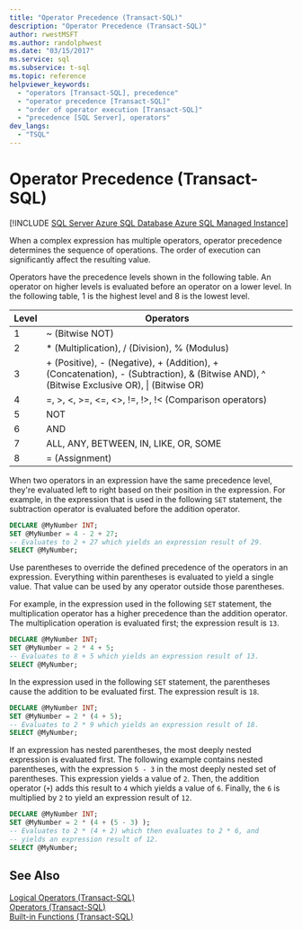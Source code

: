 ```yaml
---
title: "Operator Precedence (Transact-SQL)"
description: "Operator Precedence (Transact-SQL)"
author: rwestMSFT
ms.author: randolphwest
ms.date: "03/15/2017"
ms.service: sql
ms.subservice: t-sql
ms.topic: reference
helpviewer_keywords:
  - "operators [Transact-SQL], precedence"
  - "operator precedence [Transact-SQL]"
  - "order of operator execution [Transact-SQL]"
  - "precedence [SQL Server], operators"
dev_langs:
  - "TSQL"
---
```

# Operator Precedence (Transact-SQL)
[!INCLUDE [SQL Server Azure SQL Database Azure SQL Managed Instance](../../includes/applies-to-version/sql-asdb-asdbmi.md)]

  When a complex expression has multiple operators, operator precedence determines the sequence of operations. The order of execution can significantly affect the resulting value.  
  
 Operators have the precedence levels shown in the following table. An operator on higher levels is evaluated before an operator on a lower level. In the following table, 1 is the highest level and 8 is the lowest level.
  
|Level|Operators|  
|-----------|---------------|  
|1|~ (Bitwise NOT)|  
|2|* (Multiplication), / (Division), % (Modulus)|  
|3|+ (Positive), - (Negative), + (Addition), + (Concatenation), - (Subtraction), & (Bitwise AND), ^ (Bitwise Exclusive OR), &#124; (Bitwise OR)|  
|4|=, >, \<, >=, <=, <>, !=, !>, !< (Comparison operators)|  
|5|NOT|  
|6|AND|  
|7|ALL, ANY, BETWEEN, IN, LIKE, OR, SOME|  
|8|= (Assignment)|  
  
 When two operators in an expression have the same precedence level, they're evaluated left to right based on their position in the expression. For example, in the expression that is used in the following `SET` statement, the subtraction operator is evaluated before the addition operator.  
  
```sql  
DECLARE @MyNumber INT;  
SET @MyNumber = 4 - 2 + 27;  
-- Evaluates to 2 + 27 which yields an expression result of 29.  
SELECT @MyNumber;  
```  
  
 Use parentheses to override the defined precedence of the operators in an expression. Everything within parentheses is evaluated to yield a single value. That value can be used by any operator outside those parentheses.  
  
 For example, in the expression used in the following `SET` statement, the multiplication operator has a higher precedence than the addition operator. The multiplication operation is evaluated first; the expression result is `13`.  
  
```sql  
DECLARE @MyNumber INT;  
SET @MyNumber = 2 * 4 + 5;  
-- Evaluates to 8 + 5 which yields an expression result of 13.  
SELECT @MyNumber;  
```  
  
 In the expression used in the following `SET` statement, the parentheses cause the addition to be evaluated first. The expression result is `18`.  
  
```sql  
DECLARE @MyNumber INT;  
SET @MyNumber = 2 * (4 + 5);  
-- Evaluates to 2 * 9 which yields an expression result of 18.  
SELECT @MyNumber;  
```  
  
 If an expression has nested parentheses, the most deeply nested expression is evaluated first. The following example contains nested parentheses, with the expression `5 - 3` in the most deeply nested set of parentheses. This expression yields a value of `2`. Then, the addition operator (`+`) adds this result to `4` which yields a value of `6`. Finally, the `6` is multiplied by `2` to yield an expression result of `12`.  
  
```sql  
DECLARE @MyNumber INT;  
SET @MyNumber = 2 * (4 + (5 - 3) );  
-- Evaluates to 2 * (4 + 2) which then evaluates to 2 * 6, and   
-- yields an expression result of 12.  
SELECT @MyNumber;  
```  
  
## See Also  
 [Logical Operators &#40;Transact-SQL&#41;](../../t-sql/language-elements/logical-operators-transact-sql.md)   
 [Operators &#40;Transact-SQL&#41;](../../t-sql/language-elements/operators-transact-sql.md)   
 [Built-in Functions &#40;Transact-SQL&#41;](~/t-sql/functions/functions.md)  
  
